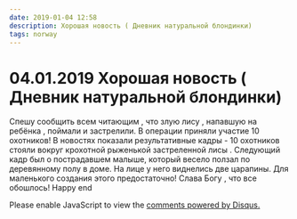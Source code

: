 ```yaml
---
date: 2019-01-04 12:58
description: Хорошая новость ( Дневник натуральной блондинки)
tags: norway
---
```

# 04.01.2019 Хорошая новость ( Дневник натуральной блондинки)

Спешу сообщить всем читающим , что злую лису , напавшую на ребёнка , поймали и застрелили. В операции приняли участие 10 охотников! В новостях показали результативные кадры - 10 охотников стояли вокруг  крохотной рыженькой  застреленной лисы . Следующий кадр был о пострадавшем малыше, который весело ползал по деревянному полу в доме. На лице у него виднелись две царапины. Для маленького создания этого предостаточно! Слава Богу , что все обошлось!      Happy end


<div id="disqus_thread"></div>
<script>
    /**
    *  RECOMMENDED CONFIGURATION VARIABLES: EDIT AND UNCOMMENT THE SECTION BELOW TO INSERT DYNAMIC VALUES FROM YOUR PLATFORM OR CMS.
    *  LEARN WHY DEFINING THESE VARIABLES IS IMPORTANT: https://disqus.com/admin/universalcode/#configuration-variables    */
    /*
    var disqus_config = function () {
    this.page.url = PAGE_URL;  // Replace PAGE_URL with your page's canonical URL variable
    this.page.identifier = PAGE_IDENTIFIER; // Replace PAGE_IDENTIFIER with your page's unique identifier variable
    };
    */
    (function() { // DON'T EDIT BELOW THIS LINE
    var d = document, s = d.createElement('script');
    s.src = 'https://irina-blog-1.disqus.com/embed.js';
    s.setAttribute('data-timestamp', +new Date());
    (d.head || d.body).appendChild(s);
    })();
</script>
<noscript>Please enable JavaScript to view the <a href="https://disqus.com/?ref_noscript">comments powered by Disqus.</a></noscript>
